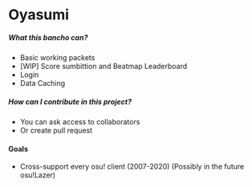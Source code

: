 # Oyasumi


##### What this bancho can?
 * Basic working packets
 * [WIP] Score sumbittion and Beatmap Leaderboard
 * Login
 * Data Caching

##### How can I contribute in this project?

 - You can ask access to collaborators
 - Or create pull request
 
#### Goals
 - Cross-support every osu! client (2007-2020) (Possibly in the future osu!Lazer)

